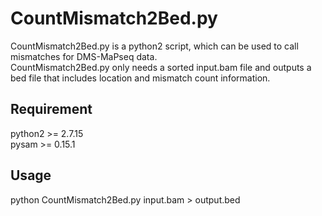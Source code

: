 # CountMismatch2Bed.py 
CountMismatch2Bed.py is a python2 script, which can be used to call mismatches for DMS-MaPseq data.\
CountMismatch2Bed.py only needs a sorted input.bam file and outputs a bed file that includes location and mismatch count information.

## Requirement
python2 >= 2.7.15\
pysam >= 0.15.1

## Usage
python CountMismatch2Bed.py input.bam > output.bed
